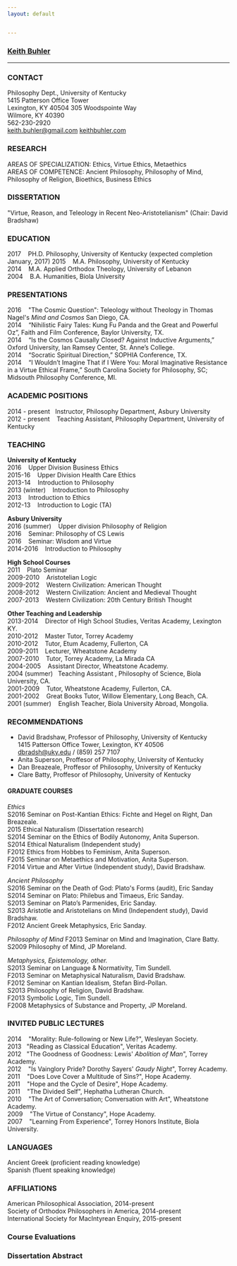 ```yaml
---
layout: default


--- 
```


### [Keith Buhler](/Buhler-CV.pdf)  
----------------------

### CONTACT
Philosophy Dept., University of Kentucky   
1415 Patterson Office Tower   
Lexington, KY 40504
305 Woodspointe Way    
Wilmore, KY 40390  
562-230-2920  
[keith.buhler@gmail.com](emailto:keith.buhler@gmail.com)
[keithbuhler.com](http://www.keithbuhler.com)


### RESEARCH
AREAS OF SPECIALIZATION: Ethics, Virtue Ethics, Metaethics       
AREAS OF COMPETENCE: Ancient Philosophy, Philosophy of Mind, Philosophy of Religion, Bioethics, Business Ethics    

### DISSERTATION
"Virtue, Reason, and Teleology in Recent Neo-Aristotelianism"  (Chair: David Bradshaw)



### EDUCATION

2017 &nbsp;&nbsp;  PH.D. Philosophy, University of Kentucky (expected completion January, 2017)
2015  &nbsp;&nbsp; M.A. Philosophy, University of Kentucky   
2014  &nbsp;&nbsp; M.A. Applied Orthodox Theology, University of Lebanon   
2004  &nbsp;&nbsp; B.A. Humanities, Biola University   


### PRESENTATIONS

2016 &nbsp;&nbsp; "The Cosmic Question": Teleology without Theology in Thomas Nagel's *Mind and Cosmos*  San Diego, CA.   
2014 &nbsp;&nbsp;   “Nihilistic Fairy Tales: Kung Fu Panda and the Great and Powerful Oz”, Faith and Film Conference, Baylor University, TX.       
2014 &nbsp;&nbsp;  “Is the Cosmos Causally Closed? Against Inductive Arguments,” Oxford University, Ian Ramsey Center, St. Anne’s College.  
2014 &nbsp;&nbsp;  “Socratic Spiritual Direction,” SOPHIA Conference, TX.  
2014 &nbsp;&nbsp;  “I Wouldn’t Imagine That if I Were You: Moral Imaginative Resistance in a Virtue Ethical Frame,” South Carolina Society for Philosophy, SC;  Midsouth Philosophy Conference, MI.  



### ACADEMIC POSITIONS

2014 - present &nbsp;&nbsp;Instructor, Philosophy Department, Asbury University  
2012 - present &nbsp;&nbsp; Teaching Assistant, Philosophy Department, University of Kentucky  


### TEACHING

**University of Kentucky**  
2016 &nbsp;&nbsp; Upper Division Business Ethics  
2015-16 &nbsp;&nbsp; Upper Division Health Care Ethics         
2013-14 &nbsp;&nbsp; Introduction to Philosophy  
2013 (winter) &nbsp;&nbsp; Introduction to Philosophy  
2013 &nbsp;&nbsp; Introduction to Ethics   
2012-13 &nbsp;&nbsp; Introduction to Logic  (TA)

**Asbury University**   
2016 (summer) &nbsp;&nbsp; Upper division Philosophy of Religion  
2016 &nbsp;&nbsp; Seminar: Philosophy of CS Lewis  
2016 &nbsp;&nbsp; Seminar: Wisdom and Virtue    
2014-2016 &nbsp;&nbsp; Introduction to Philosophy

**High School Courses**  
2011 &nbsp;&nbsp; Plato Seminar  
2009-2010 &nbsp;&nbsp; Aristotelian Logic  
2009-2012 &nbsp;&nbsp; Western Civilization: American Thought   
2008-2012 &nbsp;&nbsp; Western Civilization: Ancient and Medieval Thought  
2007-2013 &nbsp;&nbsp; Western Civilization: 20th Century British Thought  

**Other Teaching and Leadership**  
2013-2014 &nbsp;&nbsp;   Director of High School Studies, Veritas Academy, Lexington KY.   
2010-2012  &nbsp;&nbsp;  Master Tutor, Torrey Academy    
2010-2012  &nbsp;&nbsp;  Tutor, Etum Academy, Fullerton, CA  
2009-2011  &nbsp;&nbsp;  Lecturer, Wheatstone Academy  
2007-2010  &nbsp;&nbsp;  Tutor, Torrey Academy, La Mirada CA  
2004-2005 &nbsp;&nbsp;   Assistant Director, Wheatstone Academy.  
2004 (summer)&nbsp;&nbsp; Teaching Assistant , Philosophy of Science, Biola University, CA.  
2001-2009  &nbsp;&nbsp;  Tutor, Wheatstone Academy, Fullerton, CA.   
2001-2002  &nbsp;&nbsp;  Great Books Tutor, Willow Elementary, Long Beach, CA.  
2001 (summer) &nbsp;&nbsp; English Teacher, Biola University Abroad, Mongolia.



### RECOMMENDATIONS
* David Bradshaw, Professor of Philosophy, University of Kentucky   
1415 Patterson Office Tower, Lexington, KY 40506   
[dbradsh@uky.edu](emailto:dbradsh@uky.edu) / (859) 257 7107
* Anita Superson, Proffesor of Philosophy, University of Kentucky
* Dan Breazeale, Proffesor of Philosophy, University of Kentucky
* Clare Batty, Proffesor of Philosophy, University of Kentucky


#### GRADUATE COURSES

*Ethics*  
S2016  Seminar on Post-Kantian Ethics: Fichte and Hegel on Right, Dan Breazeale.  
2015 Ethical Naturalism (Dissertation research)   
S2014 Seminar on the Ethics of Bodily Autonomy, Anita Superson.  
S2014 Ethical Naturalism (Independent study)    
F2012 Ethics from Hobbes to Feminism, Anita Superson.   
F2015 Seminar on Metaethics and Motivation, Anita Superson.  
F2014 Virtue and After Virtue (Independent study), David Bradshaw.     
 

*Ancient Philosophy*  
S2016 Seminar on the Death of God: Plato's Forms (audit), Eric Sanday  
S2014 Seminar on Plato: Philebus and Timaeus, Eric Sanday.    
S2013 Seminar on Plato’s Parmenides, Eric Sanday.  
S2013 Aristotle and Aristotelians on Mind (Independent study), David Bradshaw.  
F2012 Ancient Greek Metaphysics, Eric Sanday.      

*Philosophy of Mind*
F2013 Seminar on Mind and Imagination, Clare Batty.  
S2009 Philosophy of Mind, JP Moreland.  

*Metaphysics, Epistemology, other.*    
S2013 Seminar on Language & Normativity, Tim Sundell.    
F2013 Seminar on Metaphysical Naturalism, David Bradshaw.  
F2012 Seminar on Kantian Idealism, Stefan Bird-Pollan.    
S2013 Philosophy of Religion, David Bradshaw.    
F2013 Symbolic Logic, Tim Sundell.    
F2008 Metaphysics of Substance and Property, JP Moreland.  



### INVITED PUBLIC LECTURES
2014 &nbsp;&nbsp; "Morality: Rule-following or New Life?", Wesleyan Society.   
2013&nbsp;&nbsp; "Reading as Classical Education", Veritas Academy.  
2012 &nbsp;&nbsp;"The Goodness of Goodness: Lewis' *Abolition of Man*", Torrey Academy.   
2012 &nbsp;&nbsp; "Is Vainglory Pride? Dorothy Sayers' *Gaudy Night*", Torrey Academy.     
2011 &nbsp;&nbsp; "Does Love Cover a Multitude of Sins?", Hope Academy.  
2011 &nbsp;&nbsp; "Hope and the Cycle of Desire", Hope Academy.  
2011 &nbsp;&nbsp; "The Divided Self", Hephatha Lutheran Church.     
2010 &nbsp;&nbsp; "The Art of Conversation; Conversation with Art", Wheatstone Academy.  
2009 &nbsp;&nbsp; "The Virtue of Constancy", Hope Academy.     
2007 &nbsp;&nbsp; "Learning From Experience", Torrey Honors Institute, Biola University.   


### LANGUAGES ###
Ancient Greek (proficient reading knowledge)  
Spanish  (fluent speaking knowledge)  


### AFFILIATIONS
American Philosophical Association, 2014-present  
Society of Orthodox Philosophers in America, 2014-present  
International Society for MacIntyrean Enquiry, 2015-present 


### Course Evaluations

### Dissertation Abstract

